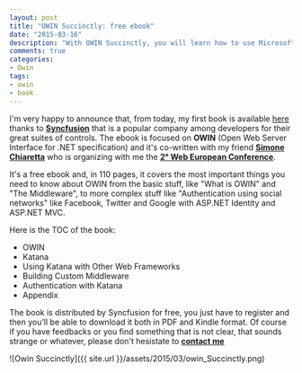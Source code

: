 ```yaml
---
layout: post
title: "OWIN Succinctly: free ebook"
date: "2015-03-16"
description: "With OWIN Succinctly, you will learn how to use Microsoft’s implementation of OWIN with different frameworks, how to write custom middleware to manage requests in the OWIN pipeline, and how to provide different forms of authentication to your web app"
comments: true
categories:
- Owin
tags:
- owin
- book
---
```


I'm very happy to announce that, from today, my first book is available [here](http://www.syncfusion.com/resources/techportal/ebooks/) thanks to [**Syncfusion**](http://www.syncfusion.com/) that is a popular company among developers for their great suites of controls.
The ebook is focused on **OWIN** (Open Web Server Interface for .NET specification) and it's co-written with my friend [**Simone Chiaretta**](http://codeclimber.net.nz/) who is organizing with me the [**2° Web European Conference**](http://webnextconf.eu/).

It's a free ebook and, in 110 pages, it covers the most important things you need to know about OWIN from the basic stuff, like "What is OWIN" and "The Middleware", to more complex stuff like "Authentication using social networks" like Facebook, Twitter and Google with ASP.NET Identity and ASP.NET MVC.

Here is the TOC of the book:

- OWIN
- Katana
- Using Katana with Other Web Frameworks
- Building Custom Middleware
- Authentication with Katana
- Appendix

The book is distributed by Syncfusion for free, you just have to register and then you’ll be able to download it both in PDF and Kindle format.
Of course if you have feedbacks or you find something that is not clear, that sounds strange or whatever, please don't hesistate to [**contact me**](http://tostring.it/contact/)

![Owin Succinctly]({{ site.url }}/assets/2015/03/owin_Succinctly.png)